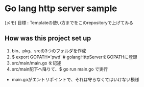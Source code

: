 # Go lang http server sample

(メモ)
目標 : Templateの使い方までをこのrepositoryで上げてみる

## How was this project set up

1. bin、pkg、srcの3つのフォルダを作成
2. $ export GOPATH='pwd' # golangHttpServerをGOPATHに登録
3. src/main/main.go を記述
4. src/main配下へ降りて、$ go run main.go で実行
  - main.goがエントリポイントで、それは守らなくてはいけない模様

